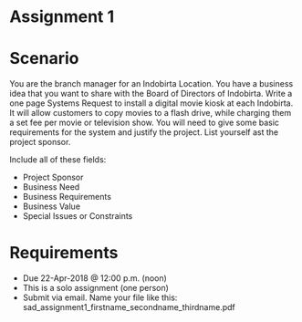 # Assignment 1

# Scenario

You are the branch manager for an Indobirta Location.  You have a business idea that you want to share with the Board of Directors of Indobirta.  Write a one page Systems Request to install a digital movie kiosk at each Indobirta.  It will allow customers to copy movies to a flash drive, while charging them a set fee per movie or television show.  You will need to give some basic requirements for the system and justify the project.  List yourself ast the project sponsor.

Include all of these fields:
- Project Sponsor
- Business Need
- Business Requirements
- Business Value
- Special Issues or Constraints

# Requirements

* Due 22-Apr-2018 @ 12:00 p.m. (noon)
* This is a solo assignment (one person)
* Submit via email.  Name your file like this: sad_assignment1_firstname_secondname_thirdname.pdf
